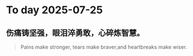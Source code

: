
# To day 2025-07-25


## 伤痛铸坚强，眼泪淬勇敢，心碎炼智慧。
> Pains make stronger, tears make braver,and heartbreaks make wiser.

    